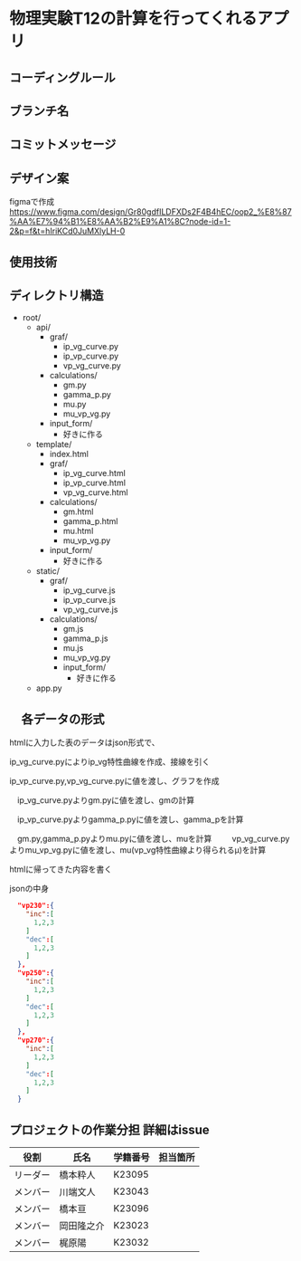 # 物理実験T12の計算を行ってくれるアプリ

## コーディングルール

## ブランチ名

## コミットメッセージ

## デザイン案

figmaで作成
<https://www.figma.com/design/Gr80gdfILDFXDs2F4B4hEC/oop2_%E8%87%AA%E7%94%B1%E8%AA%B2%E9%A1%8C?node-id=1-2&p=f&t=hIriKCd0JuMXlyLH-0>

## 使用技術

## ディレクトリ構造

- root/
  - api/
    - graf/
      - ip_vg_curve.py
      - ip_vp_curve.py
      - vp_vg_curve.py
    - calculations/
      - gm.py
      - gamma_p.py
      - mu.py
      - mu_vp_vg.py
    - input_form/
      - 好きに作る
  - template/
    - index.html
    - graf/
      - ip_vg_curve.html
      - ip_vp_curve.html
      - vp_vg_curve.html
    - calculations/
      - gm.html
      - gamma_p.html
      - mu.html
      - mu_vp_vg.py
    - input_form/
      - 好きに作る
  - static/
    - graf/
      - ip_vg_curve.js
      - ip_vp_curve.js
      - vp_vg_curve.js
    - calculations/
      - gm.js
      - gamma_p.js
      - mu.js
      - mu_vp_vg.py
      - input_form/
        - 好きに作る
  - app.py

## 　各データの形式
  htmlに入力した表のデータはjson形式で、

  ip_vg_curve.pyによりip_vg特性曲線を作成、接線を引く
  
  ip_vp_curve.py,vp_vg_curve.pyに値を渡し、グラフを作成
  
　ip_vg_curve.pyよりgm.pyに値を渡し、gmの計算
 
　ip_vp_curve.pyよりgamma_p.pyに値を渡し、gamma_pを計算
 
　gm.py,gamma_p.pyよりmu.pyに値を渡し、muを計算
　
　vp_vg_curve.pyよりmu_vp_vg.pyに値を渡し、mu(vp_vg特性曲線より得られるμ)を計算

  htmlに帰ってきた内容を書く

  

  jsonの中身

  ```json
    "vp230":{
      "inc":[
        1,2,3
      ]
      "dec":[
        1,2,3
      ]
    },
    "vp250":{
      "inc":[
        1,2,3
      ]
      "dec":[
        1,2,3
      ]
    },
    "vp270":{
      "inc":[
        1,2,3
      ]
      "dec":[
        1,2,3
      ]
    }
  ```

## プロジェクトの作業分担 詳細はissue

| 役割 | 氏名 | 学籍番号 | 担当箇所 | 
| -------------- | -------------- | ----------- | -------------------------------------- | 
| リーダー | 橋本粋人 | K23095 |   |  |  
| メンバー | 川端文人 | K23043 |   |  |  
| メンバー | 橋本亘 | K23096 |   |  |  
| メンバー | 岡田隆之介 | K23023 |   |  |  
| メンバー | 梶原陽 | K23032 |   |  |  

